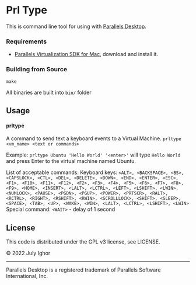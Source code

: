 # Prl Type

This is command line tool for using with [Parallels Desktop](http://www.parallels.com/products/desktop/). 

### Requirements

* [Parallels Virtualization SDK for Mac](https://www.parallels.com/download/pvsdk/), download and install it.

### Building from Source

```
make
```
All binaries are built into ```bin/``` folder

## Usage

#### prltype

A command to send text a keyboard events to a Virtual Machine.
```prltype <vm_name> <text or commands>```

Example:
```prltype Ubuntu 'Hello World' '<enter>'``` will type ```Hello World``` and press Enter to the virtual machine named Ubuntu.

List of acceptable commands:
Keyboard keys: ```<ALT>, <BACKSPACE>, <BS>, <CAPSLOCK>, <CTL>, <DEL>, <DELETE>, <DOWN>, <END>, <ENTER>, <ESC>, <F1>, <F10>, <F11>, <F12>, <F2>, <F3>, <F4>, <F5>, <F6>, <F7>, <F8>, <F9>, <HOME>, <INSERT>, <LALT>, <LCTRL>, <LEFT>, <LSHIFT>, <LWIN>, <NUMLOCK>, <PAUSE>, <PGDN>, <PGUP>, <POWER>, <PRTSCR>, <RALT>, <RCTRL>, <RIGHT>, <RSHIFT>, <RWIN>, <SCROLLLOCK>, <SHIFT>, <SLEEP>, <SPACE>, <TAB>, <UP>, <WAKE>, <WIN>, <LALT>, <LCTRL>, <LSHIFT>, <LWIN>```
Special command: ```<WAIT>``` - delay of 1 second

## License

This code is distributed under the GPL v3 license, see LICENSE.

© 2022 July Ighor

---

Parallels Desktop is a registered trademark of Parallels Software International, Inc.
